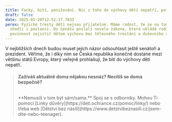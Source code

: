 ```yaml
---
title: Facky, bití, ponižování. Nic z toho do výchovy dětí nepatří, potvrdili poslanci
draft: false
date: 2025-05-28T12:52:17.703Z
perex: Fyzické tresty dětí nejsou přijatelné. Máme radost, že se na tom konečně
  shodli i poslanci. Do Senátu poslali novelu zákona, která ukládá rodičům
  povinnost zajistit dětem výchovu bez tělesného trestání a duševního strádání.
---
```

V  nejbližších dnech budou muset jejich názor odsouhlasit ještě senátoři a prezident. Věříme, že i díky nim se Česká republika konečně dostane mezi většinu států Evropy, který veřejně prohlašují, že bití do výchovy dětí nepatří. 



> #### Zažíváš aktuálně doma nějakou nesnáz? Necítíš se doma bezpečně? 
>
> <!--StartFragment-->
>
> ```
>
> ```
>
> <!--EndFragment-->**Nemusíš v tom být sám/sama.** Spoj se s odborníky. Mohou Ti pomoci [Linky důvěry](https://deti.ochrance.cz/pomoc/linky/) nebo třeba web [Dětství bez násilí](https://www.detstvibeznasili.cz/jsem-dite-nebo-teenager).